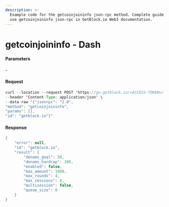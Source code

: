 ```yaml
---
description: >-
  Example code for the getcoinjoininfo json-rpc method. Сomplete guide on how to
  use getcoinjoininfo json-rpc in GetBlock.io Web3 documentation.
---
```


# getcoinjoininfo - Dash

#### Parameters

\-

#### Request

```java
curl --location --request POST 'https://go.getblock.io/<ACCESS-TOKEN>/' \
--header 'Content-Type: application/json' \
--data-raw '{"jsonrpc": "2.0",
"method": "getcoinjoininfo",
"params": [],
"id": "getblock.io"}'
```

#### Response

```java
{
    "error": null,
    "id": "getblock.io",
    "result": {
        "denoms_goal": 50,
        "denoms_hardcap": 300,
        "enabled": false,
        "max_amount": 1000,
        "max_rounds": 4,
        "max_sessions": 4,
        "multisession": false,
        "queue_size": 0
    }
}
```
